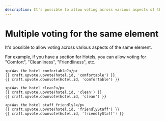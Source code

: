 ```yaml
---
description: It's possible to allow voting across various aspects of the same element.
---
```


# Multiple voting for the same element

It's possible to allow voting across various aspects of the same element.

For example, if you have a section for Hotels, you can allow voting for "Comfort", "Cleanliness", "Friendliness", etc.

```twig
<p>Was the hotel comfortable?</p>
{{ craft.upvote.upvote(hotel.id, 'comfortable') }}
{{ craft.upvote.downvote(hotel.id, 'comfortable') }}

<p>Was the hotel clean?</p>
{{ craft.upvote.upvote(hotel.id, 'clean') }}
{{ craft.upvote.downvote(hotel.id, 'clean') }}

<p>Was the hotel staff friendly?</p>
{{ craft.upvote.upvote(hotel.id, 'friendlyStaff') }}
{{ craft.upvote.downvote(hotel.id, 'friendlyStaff') }}
```

